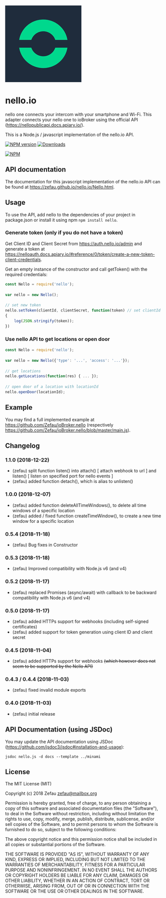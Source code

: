 ![Logo](nello.png)
# nello.io
nello one connects your intercom with your smartphone and Wi-Fi. This adapter connects your nello one to ioBroker using the official API (https://nellopublicapi.docs.apiary.io/).

This is a Node.js / javascript implementation of the nello.io API.

[![NPM version](http://img.shields.io/npm/v/nello.svg)](https://www.npmjs.com/package/nello)
[![Downloads](https://img.shields.io/npm/dm/nello.svg)](https://www.npmjs.com/package/nello)

[![NPM](https://nodei.co/npm/nello.png?downloads=true)](https://nodei.co/npm/nello/)


## API documentation
The documentation for this javascript implementation of the nello.io API can be found at https://zefau.github.io/nello.io/Nello.html.


## Usage
To use the API, add nello to the dependencies of your project in package.json or install it using npm
```npm install nello```.

### Generate token (only if you do not have a token)
Get Client ID and Client Secret from https://auth.nello.io/admin and generate a token at https://nelloauth.docs.apiary.io/#reference/0/token/create-a-new-token-client-credentials.

Get an empty instance of the constructor and call getToken() with the required credentials:

```js
const Nello = require('nello');

var nello = new Nello();

// set new token
nello.setToken(clientId, clientSecret, function(token) // set clientId and clientSecret according to your credentials
{
    log(JSON.stringify(token));
})
```

### Use nello API to get locations or open door
```js
const Nello = require('nello');

var nello = new Nello({'type': '...', 'access': '...'});

// get locations
nello.getLocations(function(res) { ... });

// open door of a location with locationId
nello.openDoor(locationId);
```


## Example
You may find a full implemented example at https://github.com/Zefau/ioBroker.nello (respectively https://github.com/Zefau/ioBroker.nello/blob/master/main.js).


## Changelog

### 1.1.0 (2018-12-22)
- (zefau) split function listen() into attach() \[ attach webhook to url ] and listen() \[ listen on specified port for nello events ]
- (zefau) added function detach(), which is alias to unlisten()

### 1.0.0 (2018-12-07)
- (zefau) added function deleteAllTimeWindows(), to delete all time windows of a specific location
- (zefau) added / fixed function createTimeWindow(), to create a new time window for a specific location

### 0.5.4 (2018-11-18)
- (zefau) Bug fixes in Constructor

### 0.5.3 (2018-11-18)
- (zefau) Improved compatibility with Node.js v6 (and v4)

### 0.5.2 (2018-11-17)
- (zefau) replaced Promises (async/await) with callback to be backward compatibility with Node.js v6 (and v4)

### 0.5.0 (2018-11-17)
- (zefau) added HTTPs support for webhooks (including self-signed certificates)
- (zefau) added support for token generation using client ID and client secret

### 0.4.5 (2018-11-04)
- (zefau) added HTTPs support for webhooks ~~(which however does not seem to be supported by the Nello API)~~

### 0.4.3 / 0.4.4 (2018-11-03)
- (zefau) fixed invalid module exports

### 0.4.0 (2018-11-03)
- (zefau) initial release


## API Documentation (using JSDoc)
You may update the API documentation using JSDoc (https://github.com/jsdoc3/jsdoc#installation-and-usage):
```
jsdoc nello.js -d docs --template ../minami
```


## License
The MIT License (MIT)

Copyright (c) 2018 Zefau <zefau@mailbox.org>

Permission is hereby granted, free of charge, to any person obtaining a copy
of this software and associated documentation files (the "Software"), to deal
in the Software without restriction, including without limitation the rights
to use, copy, modify, merge, publish, distribute, sublicense, and/or sell
copies of the Software, and to permit persons to whom the Software is
furnished to do so, subject to the following conditions:

The above copyright notice and this permission notice shall be included in
all copies or substantial portions of the Software.

THE SOFTWARE IS PROVIDED "AS IS", WITHOUT WARRANTY OF ANY KIND, EXPRESS OR
IMPLIED, INCLUDING BUT NOT LIMITED TO THE WARRANTIES OF MERCHANTABILITY,
FITNESS FOR A PARTICULAR PURPOSE AND NONINFRINGEMENT. IN NO EVENT SHALL THE
AUTHORS OR COPYRIGHT HOLDERS BE LIABLE FOR ANY CLAIM, DAMAGES OR OTHER
LIABILITY, WHETHER IN AN ACTION OF CONTRACT, TORT OR OTHERWISE, ARISING FROM,
OUT OF OR IN CONNECTION WITH THE SOFTWARE OR THE USE OR OTHER DEALINGS IN
THE SOFTWARE.

